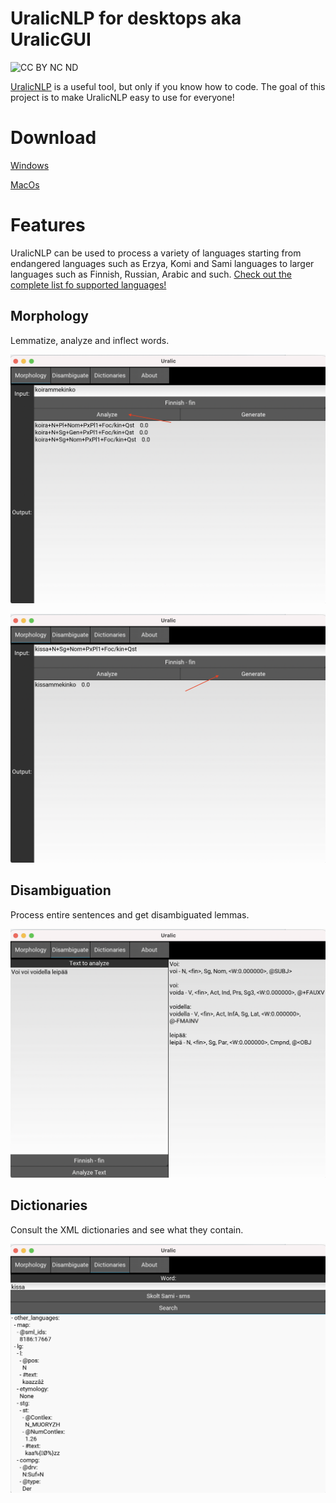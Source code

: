 # UralicNLP for desktops aka UralicGUI

![CC BY NC ND](https://i.creativecommons.org/l/by-nc-nd/4.0/88x31.png)

[UralicNLP](https://github.com/mikahama/uralicNLP) is a useful tool, but only if you know how to code. The goal of this project is to make UralicNLP easy to use for everyone!

# Download

[Windows](https://github.com/mikahama/uralicGUI/releases/download/1.0/install_uralicNLP.exe)

[MacOs](https://github.com/mikahama/uralicGUI/releases/download/1.0-mac/uralicNLP.dmg)

# Features

UralicNLP can be used to process a variety of languages starting from endangered languages such as Erzya, Komi and Sami languages to larger languages such as Finnish, Russian, Arabic and such. [Check out the complete list fo supported languages!](https://models.uralicnlp.com/nightly/)

## Morphology

Lemmatize, analyze and inflect words.

![analyze gui](https://github.com/mikahama/uralicGUI/raw/main/pics/morph_analyse.png)

![inflect gui](https://github.com/mikahama/uralicGUI/raw/main/pics/morph_generate.png)

## Disambiguation

Process entire sentences and get disambiguated lemmas.

![cg gui](https://github.com/mikahama/uralicGUI/raw/main/pics/cg.png)

## Dictionaries

Consult the XML dictionaries and see what they contain.

![dictionary gui](https://github.com/mikahama/uralicGUI/raw/main/pics/dictionary.png)

